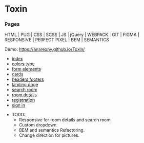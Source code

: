 # Toxin

### Pages

HTML | PUG | CSS | SCSS | JS | jQuery | WEBPACK | GIT | FIGMA | RESPONSIVE | PERFECT PIXEL | BEM | SEMANTICS

Demo: https://anareony.github.io/Toxin/

+ [index](https://anareony.github.io/Toxin/index.html)
+ [colors type](https://anareony.github.io/Toxin/colors-type.html)
+ [form elements](https://anareony.github.io/Toxin/form-elements.html)
+ [cards](https://anareony.github.io/Toxin/cards.html)
+ [headers footers](https://anareony.github.io/Toxin/headers-footers.html)
+ [landing page](https://anareony.github.io/Toxin/landing-page.html)
+ [search room](https://anareony.github.io/Toxin/search-room.html)
+ [room details](https://anareony.github.io/Toxin/room-details.html)
+ [registration](https://anareony.github.io/Toxin/registration.html)
+ [sign in](https://anareony.github.io/Toxin/sign-in.html)

* TODO:
    * Responsive for room details and search room
    * Custom dropdown.
    * BEM and semantics Refactoring.
    * Change direction for pictures.